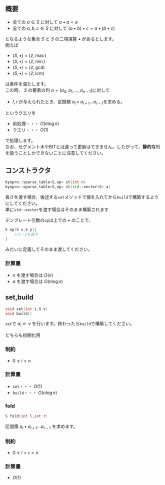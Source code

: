 ## 概要
- 全ての $a\in S$ に対して $a \bullet a=a$
- 全ての $a,b,c\in S$ に対して $(a\bullet b)\bullet c=a\bullet(b\bullet c)$

となるような集合 $S$ と $S$ の二項演算 $\bullet$ があるとします。\
例えば
- $(S,\bullet)=(\mathbb{Z},\max)$
- $(S,\bullet)=(\mathbb{Z},\min)$
- $(S,\bullet)=(\mathbb{Z},\text{gcd})$
- $(S,\bullet)=(\mathbb{Z},\text{lcm})$

は条件を満たします。\
この時、 $S$ の要素の列 $a=(a_0,a_1,\dots,a_{n-1})$に対して
- $l,r$ が与えられたとき、区間積 $a_l\bullet a_{l+1} \dots a_{r-1}$を求める。

というクエリを 
- 前処理・・・ $O(n\log n)$
- クエリ・・・ $O(1)$ 

で処理します。\
なお、セグメント木やBITとは違って更新はできません。したがって、**静的な**列を扱うことしかできないことに注意してください。

## コンストラクタ
```cpp
kyopro::sparse_table<S,op> st(int n)
kyopro::sparse_table<S,op> st(std::vector<S> a)
```
長さを渡す場合、後述する`set`メソッドで値を入れてから`build`で構築するようにしてください。\
単に`std::vector`を渡す場合はそのまま構築されます

テンプレート引数の`op`は上での $\bullet$ のことで、
```cpp
S op(S x,S y){
    //x・yを返す
}
```
みたいに定義してそのまま渡してください。
### 計算量
- $n$ を渡す場合は $O(n)$
- $a$ を渡す場合は $O(n\log n)$

## set,build
```cpp
void set(int i,S v)
void build()
```
`set`で $a_i\leftarrow v$ を行います。終わったら`build`で構築してください。

どちらも初期化用
### 制約
- $0 \leq i \lt n$

### 計算量
- `set`・・・ $O(1)$
- `build`・・・ $O(n\log n)$

### fold
```cpp
S fold(int l,int r)
```
区間積 $a_l \bullet a_{l+1} \dots a_{r-1}$ を求めます。



### 制約
- $0 \leq l \lt r \lt n$

### 計算量
- $O(1)$
